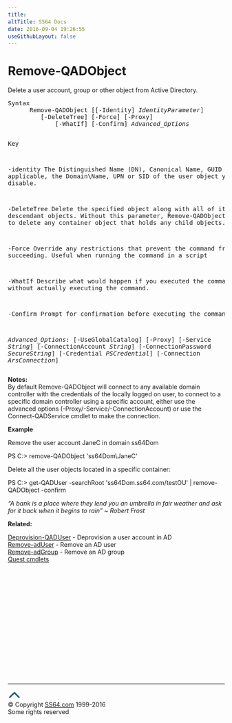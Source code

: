 ```yaml
---
title:
altTitle: SS64 Docs
date: 2016-09-04 19:26:55
useGithubLayout: false
---
```

<!-- #BeginLibraryItem "/Library/head_ps.lbi" --><!-- #EndLibraryItem --><h1>Remove-QADObject</h1> 
<p>Delete a user account, group or other object from Active Directory.</p>
<pre>Syntax
      Remove-QADObject [[-Identity] <i>IdentityParameter</i>]
         [-DeleteTree] [-Force] [-Proxy] 
             [-WhatIf] [-Confirm] <i>Advanced_Options</i>

Key

   -identity    The Distinguished Name (DN), Canonical Name, GUID or, where applicable,
                the Domain\Name, UPN or SID of the user object you wish to disable. 

   -DeleteTree  Delete the specified object along with all of its descendant objects.
                Without this parameter, Remove-QADObject will fail to delete any
                container object that holds any child objects.

   -Force       Override any restrictions that prevent the command from succeeding.
                Useful when running the command in a script

   -WhatIf      Describe what would happen if you executed the command,
                without actually executing the command.

   -Confirm     Prompt for confirmation before executing the command.

   <i>Advanced_Options</i>:
                [-UseGlobalCatalog] [-Proxy] [-Service <i>String</i>]
                [-ConnectionAccount <i>String</i>] [-ConnectionPassword <i>SecureString</i>]
                [-Credential <i>PSCredential</i>] [-Connection <i>ArsConnection</i>]</pre>
<p>
  <b>Notes:</b>        <br>
By default <span class="code">Remove-QADObject</span> will connect to any available domain controller with the credentials of the locally logged on user, to connect to a specific domain controller using a specific account, either use the advanced options (-Proxy/-Service/-ConnectionAccount) or use the <span class="code">Connect-QADService</span> cmdlet to make the connection. </p>
<p><b>Example</b></p>
<p>Remove the user account JaneC in domain ss64Dom </p>
<p><span class="code">PS C:&gt; remove-QADObject 'ss64Dom\JaneC'</span></p>
<p>Delete 
all the user objects located in a specific container:</p>
<p><span class="code">PS C:&gt; get-QADUser -searchRoot 'ss64Dom.ss64.com/testOU' | remove-QADObject 
-confirm </span></p>
<p class="quote"><i> “A bank is a place where they lend you an umbrella in fair weather and ask for it back  when it begins to rain” ~ Robert Frost</i></p>
<p><b>Related:</b></p>
<p> 
<a href="deprovision-qaduser.html">Deprovision-QADUser</a> - Deprovision a user account in AD<br>
<a href="remove-aduser.html">Remove-adUser</a> - Remove an AD user<br>
<a href="remove-adgroup.html">Remove-adGroup</a> - Remove an AD group<br>
<a href="quest.html">Quest cmdlets</a></p><!-- #BeginLibraryItem "/Library/foot_ps.lbi" --><p>
<!-- PowerShell300 -->
<ins class="adsbygoogle" style="display:inline-block;width:300px;height:250px" data-ad-client="ca-pub-6140977852749469" data-ad-slot="6253539900"></ins>
<script>
(adsbygoogle = window.adsbygoogle || []).push({});
</script></p>
<hr>
<div id="bl" class="footer"><a href="remove-qadobject.html#"><img src="../images/top.png" width="30" height="22" alt="Back to the Top"></a></div>
<div id="br" class="footer, tagline">© Copyright <a href="http://ss64.com/">SS64.com</a> 1999-2016<br>
Some rights reserved</div><!-- #EndLibraryItem -->

